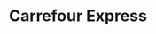 ---
title: "Carrefour Express"
url: /madrid/carrefour-express-calle-padre-xifre/
shop: comodidad
---